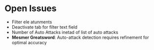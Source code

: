# Open Issues

- Filter ele atunments
- Deactivate tab for filter text field
- Number of Auto Attacks inetad of list of auto attacks
- **Mesmer Greatsword**: Auto-attack detection requires refinement for optimal accuracy
